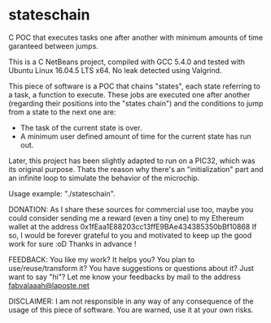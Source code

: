 # stateschain
C POC that executes tasks one after another with minimum amounts of time
garanteed between jumps.

This is a C NetBeans project, compiled with GCC 5.4.0 and tested with Ubuntu
Linux 16.04.5 LTS x64. No leak detected using Valgrind.

This piece of software is a POC that chains "states", each state referring to a
task, a function to execute. These jobs are executed one after another
(regarding their positions into the "states chain") and the conditions to jump
from a state to the next one are:
- The task of the current state is over.
- A minimum user defined amount of time for the current state has run out.

Later, this project has been slightly adapted to run on a PIC32, which was its
original purpose. Thats the reason why there's an "initialization" part and an
infinite loop to simulate the behavior of the microchip.

Usage example: "./stateschain".

DONATION:
As I share these sources for commercial use too, maybe you could consider
sending me a reward (even a tiny one) to my Ethereum wallet at the address
0x1fEaa1E88203cc13ffE9BAe434385350bBf10868
If so, I would be forever grateful to you and motivated to keep up the good work
for sure :oD Thanks in advance !

FEEDBACK:
You like my work? It helps you? You plan to use/reuse/transform it? You have
suggestions or questions about it? Just want to say "hi"? Let me know your
feedbacks by mail to the address fabvalaaah@laposte.net

DISCLAIMER:
I am not responsible in any way of any consequence of the usage of this piece of
software. You are warned, use it at your own risks.
